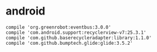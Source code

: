 # android


    compile 'org.greenrobot:eventbus:3.0.0'
    compile 'com.android.support:recyclerview-v7:25.3.1'
    compile 'com.github.baserecycleradapter:library:1.1.0'
    compile 'com.github.bumptech.glide:glide:3.5.2'
